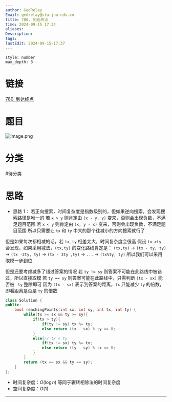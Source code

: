 ```yaml
---
author: GedRelay
Email: gedrelay@stu.jnu.edu.cn
title: 780. 到达终点
time: 2024-09-15 17:34
aliases: 
Description: 
tags: 
lastEdit: 2024-09-15-17:37
---
```


```toc
style: number
max_depth: 3
```

# 链接
[780. 到达终点](https://leetcode.cn/problems/reaching-points/) 

# 题目
![image.png](https://ged-pic-bed.oss-cn-guangzhou.aliyuncs.com/img/202409151734872.png)


# 分类
#待分类

# 思路
- 思路 1：
若正向搜索，时间复杂度是指数级别的，但如果逆向搜索，会发现搜索路径是唯一的
若 `x > y` 则肯定由 `(x - y, y)` 变来，否则会出现负数，不满足题目范围
若 `x < y` 则肯定由 `(x, y - x)` 变来，否则会出现负数，不满足题目范围
所以只需要让 `tx` 和 `ty` 中大的那个往减小的方向搜索就行了

但是如果每次都相减的话，若 `tx`, `ty` 相差太大，时间复杂度会很高
假设 `tx >ty` 会发现，如果采用减法，`(tx,ty)` 的变化路线肯定是：
`(tx,ty)` -> `(tx - ty, ty)` -> `(tx -2ty, ty)` -> `(tx - 3ty ,ty)` -> `...` -> `(tx%ty, ty)` 
所以我们可以采用取模一步到位

但是还要考虑减多了错过答案的情况
若 `ty != sy` 则答案不可能在此路线中被错过，所以直接取模
若 `ty == sy` 则答案可能在此路线中，只需判断 `(tx - sx)` 能否被 ` ty` 整除即可 
因为 `(tx - sx)` 表示到答案的距离，`tx` 只能减少 `ty` 的倍数，即看距离是否是 `ty` 的倍数

```cpp
class Solution {
public:
    bool reachingPoints(int sx, int sy, int tx, int ty) {
        while(tx >= sx && ty >= sy){
            if(tx > ty){
                if(ty != sy) tx %= ty;
                else return (tx - sx) % ty == 0;
            }
            else{// tx < ty
                if(tx != sx) ty %= tx;
                else return (ty - sy) % tx == 0;
            }
        }
        return (tx == sx && ty == sy);
    }
};
```


- 时间复杂度：${O\left( \log n \right)  }$ 等同于辗转相除法的时间复杂度
- 空间复杂度：${O\left( 1 \right)  }$ 


---

